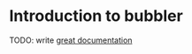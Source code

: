 # Introduction to bubbler

TODO: write [great documentation](http://jacobian.org/writing/great-documentation/what-to-write/)
